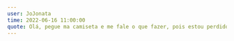 ```yaml
---
user: JoJonata
time: 2022-06-16 11:00:00
quote: Olá, pegue ma camiseta e me fale o que fazer, pois estou perdido tambem.
---
```

